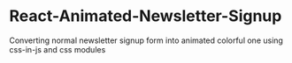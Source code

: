# React-Animated-Newsletter-Signup
Converting normal newsletter signup form into animated colorful one using css-in-js and css modules
